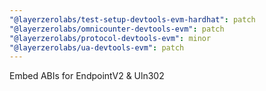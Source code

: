 ```yaml
---
"@layerzerolabs/test-setup-devtools-evm-hardhat": patch
"@layerzerolabs/omnicounter-devtools-evm": patch
"@layerzerolabs/protocol-devtools-evm": minor
"@layerzerolabs/ua-devtools-evm": patch
---
```


Embed ABIs for EndpointV2 & Uln302
